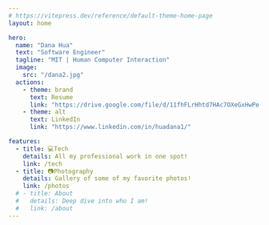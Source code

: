 ```yaml
---
# https://vitepress.dev/reference/default-theme-home-page
layout: home

hero:
  name: "Dana Hua"
  text: "Software Engineer"
  tagline: "MIT | Human Computer Interaction"
  image: 
    src: "/dana2.jpg"
  actions:
    - theme: brand
      text: Resume
      link: "https://drive.google.com/file/d/11fhFLrHhtd7HAc7OXeGxHwPe-7qwmraw/view"
    - theme: alt
      text: LinkedIn
      link: "https://www.linkedin.com/in/huadana1/"

features:
  - title: 💻Tech
    details: All my professional work in one spot!
    link: /tech
  - title: 📷Photography
    details: Gallery of some of my favorite photos!
    link: /photos
  # - title: About
  #   details: Deep dive into who I am!
  #   link: /about
---
```

